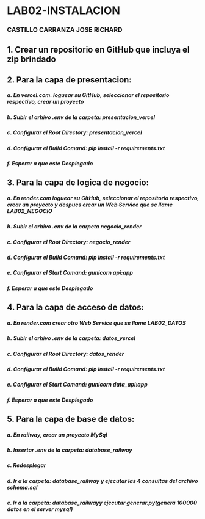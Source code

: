 # LAB02-INSTALACION
### CASTILLO CARRANZA JOSE RICHARD
## 1. Crear un repositorio en GitHub que incluya el zip brindado
## 2. Para la capa de presentacion:
##### a. En vercel.com. loguear su GitHub, seleccionar el repositorio respectivo, crear un proyecto
##### b. Subir el arhivo .env de la carpeta: presentacion_vercel
##### c. Configurar el Root Directory: presentacion_vercel
##### d. Configurar el Build Comand: pip install -r requirements.txt
##### f. Esperar a que este Desplegado
## 3. Para la capa de logica de negocio:
##### a. En render.com loguear su GitHub, seleccionar el repositorio respectivo, crear un proyecto  y despues crear un Web Service  que se llame LAB02_NEGOCIO
##### b. Subir el arhivo .env de la carpeta negocio_render
##### c. Configurar el Root Directory: negocio_render
##### d. Configurar el Build Comand: pip install -r requirements.txt
##### e. Configurar el Start Comand: gunicorn api:app
##### f. Esperar a que este Desplegado
## 4. Para la capa de acceso de datos:
##### a. En render.com crear otro Web Service  que se llame LAB02_DATOS
##### b. Subir el arhivo .env de la carpeta: datos_vercel
##### c. Configurar el Root Directory: datos_render
##### d. Configurar el Build Comand: pip install -r requirements.txt
##### e. Configurar el Start Comand: gunicorn data_api:app
##### f. Esperar a que este Desplegado
## 5. Para la capa de base de datos:
##### a. En railway, crear un proyecto MySql
##### b. Insertar .env de la carpeta: database_railway
##### c. Redesplegar
##### d. Ir a la carpeta: database_railway y ejecutar las 4 consultas del archivo schema.sql
##### e. Ir a la carpeta: database_railwayy ejecutar generar.py(genera 100000 datos en el server mysql)
